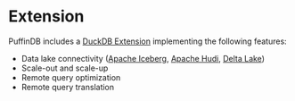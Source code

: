 # Extension

PuffinDB includes a [DuckDB Extension](https://duckdb.org/docs/extensions/overview.html) implementing the following features:

- Data lake connectivity ([Apache Iceberg](https://iceberg.apache.org/), [Apache Hudi](https://hudi.apache.org/), [Delta Lake](https://delta.io/))
- Scale-out and scale-up
- Remote query optimization
- Remote query translation
